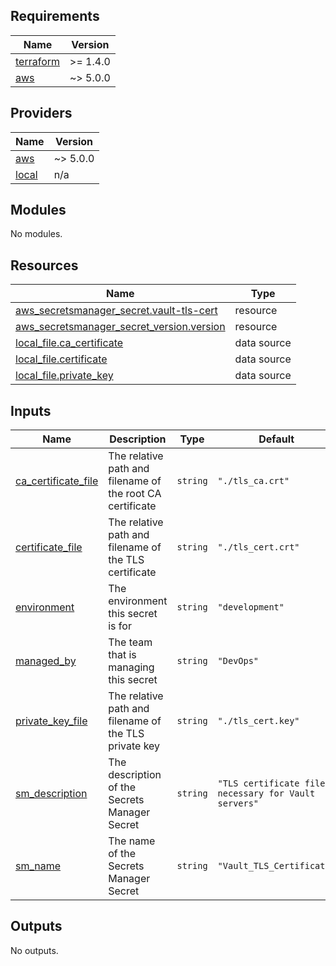 <!-- BEGIN_TF_DOCS -->
## Requirements

| Name | Version |
|------|---------|
| <a name="requirement_terraform"></a> [terraform](#requirement\_terraform) | >= 1.4.0 |
| <a name="requirement_aws"></a> [aws](#requirement\_aws) | ~> 5.0.0 |

## Providers

| Name | Version |
|------|---------|
| <a name="provider_aws"></a> [aws](#provider\_aws) | ~> 5.0.0 |
| <a name="provider_local"></a> [local](#provider\_local) | n/a |

## Modules

No modules.

## Resources

| Name | Type |
|------|------|
| [aws_secretsmanager_secret.vault-tls-cert](https://registry.terraform.io/providers/hashicorp/aws/latest/docs/resources/secretsmanager_secret) | resource |
| [aws_secretsmanager_secret_version.version](https://registry.terraform.io/providers/hashicorp/aws/latest/docs/resources/secretsmanager_secret_version) | resource |
| [local_file.ca_certificate](https://registry.terraform.io/providers/hashicorp/local/latest/docs/data-sources/file) | data source |
| [local_file.certificate](https://registry.terraform.io/providers/hashicorp/local/latest/docs/data-sources/file) | data source |
| [local_file.private_key](https://registry.terraform.io/providers/hashicorp/local/latest/docs/data-sources/file) | data source |

## Inputs

| Name | Description | Type | Default | Required |
|------|-------------|------|---------|:--------:|
| <a name="input_ca_certificate_file"></a> [ca\_certificate\_file](#input\_ca\_certificate\_file) | The relative path and filename of the root CA certificate | `string` | `"./tls_ca.crt"` | no |
| <a name="input_certificate_file"></a> [certificate\_file](#input\_certificate\_file) | The relative path and filename of the TLS certificate | `string` | `"./tls_cert.crt"` | no |
| <a name="input_environment"></a> [environment](#input\_environment) | The environment this secret is for | `string` | `"development"` | no |
| <a name="input_managed_by"></a> [managed\_by](#input\_managed\_by) | The team that is managing this secret | `string` | `"DevOps"` | no |
| <a name="input_private_key_file"></a> [private\_key\_file](#input\_private\_key\_file) | The relative path and filename of the TLS private key | `string` | `"./tls_cert.key"` | no |
| <a name="input_sm_description"></a> [sm\_description](#input\_sm\_description) | The description of the Secrets Manager Secret | `string` | `"TLS certificate files necessary for Vault servers"` | no |
| <a name="input_sm_name"></a> [sm\_name](#input\_sm\_name) | The name of the Secrets Manager Secret | `string` | `"Vault_TLS_Certificate"` | no |

## Outputs

No outputs.
<!-- END_TF_DOCS -->